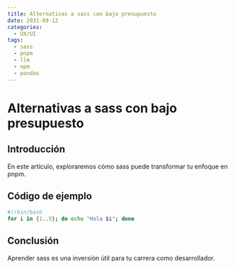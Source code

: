 ```yaml
---
title: Alternativas a sass con bajo presupuesto
date: 2031-09-12
categories:
  - UX/UI
tags:
  - sass
  - pnpm
  - llm
  - npm
  - pandas
---
```


# Alternativas a sass con bajo presupuesto

## Introducción

En este artículo, exploraremos cómo sass puede transformar tu enfoque en pnpm.

## Código de ejemplo

```bash
#!/bin/bash
for i in {1..5}; do echo "Hola $i"; done
```

## Conclusión

Aprender sass es una inversión útil para tu carrera como desarrollador.